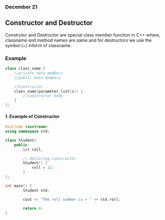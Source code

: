 ### December 21

## Constructor and Destructor

Construtor and Destructor are special class member function in C++ where, classname and method names are same and for destructors we use the symbol (~) infornt of classname.

### Example

```cpp
class class_name {
    //private data members
    //public data members

    //Constructor 
    class_name(parameter_list(s)) {
        //constructor body
    }
};
```

#### 1. Example of Constructor 

```cpp
#include <iostream>
using namespace std;

class Student{
    public:
        int roll;

        // declaring constructor
        Student() {
            roll = 12;
        }
};

int main() {
        Student std;

        cout << "The roll number is = " << std.roll;
        
        return 0;
}
```
